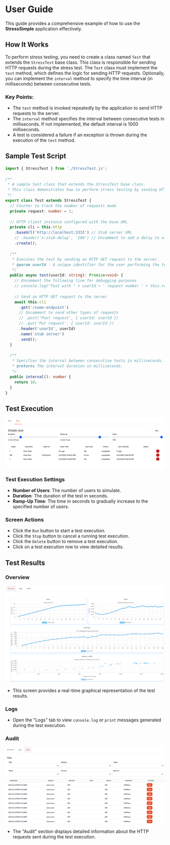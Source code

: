 # User Guide

This guide provides a comprehensive example of how to use the **StressSimple** application effectively.

## How It Works

To perform stress testing, you need to create a class named `Test` that extends the `StressTest` base class. This class is responsible for sending HTTP requests during the stress test. The `Test` class must implement the `test` method, which defines the logic for sending HTTP requests. Optionally, you can implement the `interval` method to specify the time interval (in milliseconds) between consecutive tests.

### Key Points:
- The `test` method is invoked repeatedly by the application to send HTTP requests to the server.
- The `interval` method specifies the interval between consecutive tests in milliseconds. If not implemented, the default interval is 1000 milliseconds.
- A test is considered a failure if an exception is thrown during the execution of the `test` method.

## Sample Test Script

```typescript { .select }
import { StressTest } from './StressTest.js';

/**
 * A sample test class that extends the StressTest base class.
 * This class demonstrates how to perform stress testing by sending HTTP requests to a server.
 */
export class Test extends StressTest {
  // Counter to track the number of requests made
  private request: number = 1;

  // HTTP client instance configured with the base URL
  private cli = this.http
    .baseUrl('http://localhost:3333') // Stub server URL
    // .header('x-stub-delay', '100') // Uncomment to add a delay to all requests
    .create();

  /**
   * Executes the test by sending an HTTP GET request to the server.
   * @param userId - A unique identifier for the user performing the test.
   */
  public async test(userId: string): Promise<void> {
    // Uncomment the following line for debugging purposes
    // console.log("Test with " + userId + ' request number ' + this.request++);

    // Send an HTTP GET request to the server
    await this.cli
      .get('/some-endpoint')
      // Uncomment to send other types of requests
      // .post('Post request', { userId: userId })
      // .put('Put request', { userId: userId })
      .header('userId', userId)
      .name('stub server')
      .send();
  }

  /**
   * Specifies the interval between consecutive tests in milliseconds.
   * @returns The interval duration in milliseconds.
   */
  public interval(): number {
    return 10;
  }
}
```

## Test Execution

![Test execution](./images/ScreenshotRuns.png)

### Test Execution Settings
- **Number of Users**: The number of users to simulate.
- **Duration**: The duration of the test in seconds.
- **Ramp-Up Time**: The time in seconds to gradually increase to the specified number of users.

### Screen Actions
- Click the `Run` button to start a test execution.
- Click the `Stop` button to cancel a running test execution.
- Click the `Delete` button to remove a test execution.
- Click on a test execution row to view detailed results.

## Test Results

### Overview
![Test results](./images/ScreenshotOverview.png)

- This screen provides a real-time graphical representation of the test results.

### Logs
- Open the "Logs" tab to view `console.log` or `print` messages generated during the test execution.

### Audit
![Audit](./images/ScreenshotAudit.png)

- The "Audit" section displays detailed information about the HTTP requests sent during the test execution.
